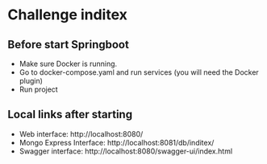 # Challenge inditex

## Before start Springboot
- Make sure Docker is running.
- Go to docker-compose.yaml and run services (you will need the Docker plugin)
- Run project

## Local links after starting
- Web interface: http://localhost:8080/
- Mongo Express Interface: http://localhost:8081/db/inditex/
- Swagger interface: http://localhost:8080/swagger-ui/index.html